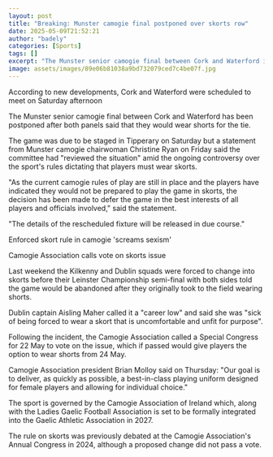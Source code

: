 ```yaml
---
layout: post
title: "Breaking: Munster camogie final postponed over skorts row"
date: 2025-05-09T21:52:21
author: "badely"
categories: [Sports]
tags: []
excerpt: "The Munster senior camogie final between Cork and Waterford is postponed after both panels say they would wear shorts for the tie."
image: assets/images/89e06b81038a9bd732079ced7c4be07f.jpg
---
```


According to new developments, Cork and Waterford were scheduled to meet on Saturday afternoon

The Munster senior camogie final between Cork and Waterford has been postponed after both panels said that they would wear shorts for the tie. 

The game was due to be staged in Tipperary on Saturday but a statement from Munster camogie chairwoman Christine Ryan on Friday said the committee had "reviewed the situation" amid the ongoing controversy over the sport's rules dictating that players must wear skorts. 

"As the current camogie rules of play are still in place and the players have indicated they would not be prepared to play the game in skorts, the decision has been made to defer the game in the best interests of all players and officials involved," said the statement.

"The details of the rescheduled fixture will be released in due course."

Enforced skort rule in camogie 'screams sexism'

Camogie Association calls vote on skorts issue

Last weekend the Kilkenny and Dublin squads were forced to change into skorts before their Leinster Championship semi-final with both sides told the game would be abandoned after they originally took to the field wearing shorts.

Dublin captain Aisling Maher called it a "career low" and said she was "sick of being forced to wear a skort that is uncomfortable and unfit for purpose".

Following the incident, the Camogie Association called a Special Congress for 22 May to vote on the issue, which if passed would give players the option to wear shorts from 24 May. 

Camogie Association president Brian Molloy said on Thursday: "Our goal is to deliver, as quickly as possible, a best-in-class playing uniform designed for female players and allowing for individual choice."

The sport is governed by the Camogie Association of Ireland which, along with the Ladies Gaelic Football Association is set to be formally integrated into the Gaelic Athletic Association in 2027.

The rule on skorts was previously debated at the Camogie Association's Annual Congress in 2024, although a proposed change did not pass a vote.

